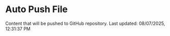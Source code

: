 # Auto Push File

Content that will be pushed to GitHub repository.
Last updated: 08/07/2025, 12:31:37 PM